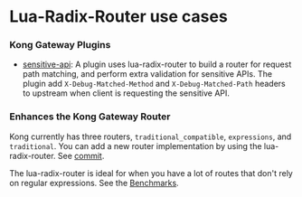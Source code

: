 # Lua-Radix-Router use cases

### Kong Gateway Plugins

- [sensitive-api](kong-plugin/README.md): A plugin uses lua-radix-router to build a router for request path matching, and perform extra validation for sensitive APIs. The plugin add `X-Debug-Matched-Method` and `X-Debug-Matched-Path` headers to upstream when client is requesting the sensitive API. 



### Enhances the Kong Gateway Router 

Kong currently has three routers, `traditional_compatible`, `expressions`, and `traditional`. You can add a new router implementation by using the lua-radix-router. See [commit](https://github.com/vm-001/lua-radix-router-use-cases/commit/dadc8d36e6329d2efdb8985ab9075221159e9105).

The lua-radix-router is ideal for when you have a lot of routes that don't rely on regular expressions. See the [Benchmarks](https://github.com/vm-001/lua-radix-router?tab=readme-ov-file#-benchmarks).



